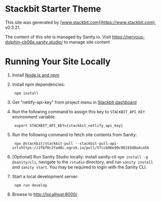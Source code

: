 # Stackbit Starter Theme

This site was generated by [www.stackbit.com](https://www.stackbit.com), v0.3.21.

The content of this site is managed by Sanity.io. Visit https://nervous-dolphin-cb06e.sanity.studio/ to manage site content

# Running Your Site Locally

1. Install [Node.js and npm](https://nodejs.org/en/)

1. Install npm dependencies:

        npm install

1. Get "netlify-api-key" from project menu in [Stackbit dashboard](https://app.stackbit.com/dashboard)

1. Run the following command to assign this key to `STACKBIT_API_KEY` environment variable:

        export STACKBIT_API_KEY={stackbit_netlify_api_key}

1. Run the following command to fetch site contents from Sanity:

        npx @stackbit/stackbit-pull --stackbit-pull-api-url=https://2fbf0c2fad8c.ngrok.io/pull/5fccb06e90c98193d0a4ca56

1. [Optional] Run Sanity Studio locally: install sanity-cli `npm install -g @sanity/cli`, navigate to the `/studio` directory, and run `sanity install` and `sanity start`.
You may be required to login with the Sanity CLI.

1. Start a local development server:

        npm run develop

1. Browse to [http://localhost:8000/](http://localhost:8000/)
